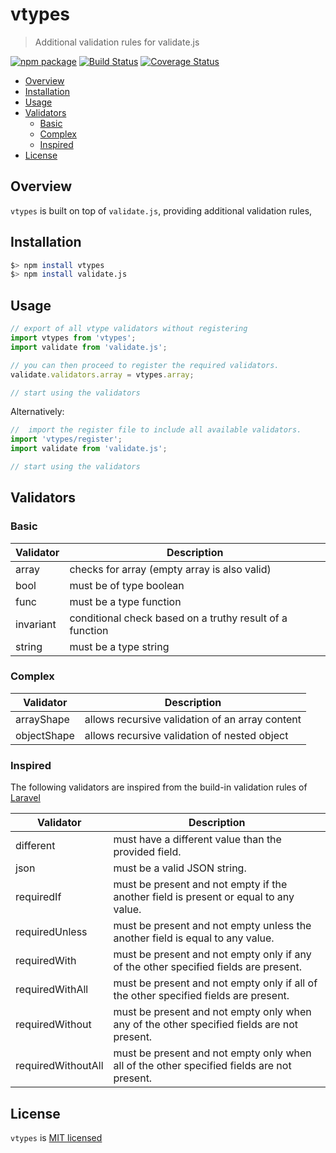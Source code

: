 # vtypes

> Additional validation rules for validate.js

[![npm package][npm-badge]][npm-link]
[![Build Status][build-badge]][build-link]
[![Coverage Status][codecov-badge]][codecov-link]

- [Overview](#overview)
- [Installation](#installation)
- [Usage](#usage)
- [Validators](#validators)
  - [Basic](#basic)
  - [Complex](#complex)
  - [Inspired](#inspired)
- [License](#license)

## Overview

`vtypes` is built on top of `validate.js`, providing additional validation rules,

## Installation

```sh
$> npm install vtypes
$> npm install validate.js
```

## Usage

```js
// export of all vtype validators without registering
import vtypes from 'vtypes';
import validate from 'validate.js';

// you can then proceed to register the required validators.
validate.validators.array = vtypes.array;

// start using the validators
```

Alternatively:

```js
//  import the register file to include all available validators.
import 'vtypes/register';
import validate from 'validate.js';

// start using the validators
```

## Validators

### Basic

| Validator | Description                                              |
| --------- | -------------------------------------------------------- |
| array     | checks for array (empty array is also valid)             |
| bool      | must be of type boolean                                  |
| func      | must be a type function                                  |
| invariant | conditional check based on a truthy result of a function |
| string    | must be a type string                                    |


### Complex

| Validator   | Description                                     |
| ----------- | ----------------------------------------------- |
| arrayShape  | allows recursive validation of an array content |
| objectShape | allows recursive validation of nested object    |


### Inspired

The following validators are inspired from the build-in validation rules of [Laravel](https://laravel.com/docs/5.4/validation#available-validation-rules)

| Validator          | Description                                                                                |
| ------------------ | ------------------------------------------------------------------------------------------ |
| different          | must have a different value than the provided field.                                       |
| json               | must be a valid JSON string.                                                               |
| requiredIf         | must be present and not empty if the another field is present or equal to any value.       |
| requiredUnless     | must be present and not empty unless the another field is equal to any value.              |
| requiredWith       | must be present and not empty only if any of the other specified fields are present.       |
| requiredWithAll    | must be present and not empty only if all of the other specified fields are present.       |
| requiredWithout    | must be present and not empty only when any of the other specified fields are not present. |
| requiredWithoutAll | must be present and not empty only when all of the other specified fields are not present. |


## License

`vtypes` is [MIT licensed](./LICENSE)

[npm-badge]: https://img.shields.io/npm/v/vtypes.svg?style=flat-square
[npm-link]: https://www.npmjs.com/package/vtypes

[build-badge]: https://img.shields.io/circleci/project/github/yeojz/vtypes/master.svg?style=flat-square
[build-link]: https://circleci.com/gh/yeojz/vtypes.svg

[codecov-badge]: https://img.shields.io/codecov/c/github/yeojz/vtypes/master.svg?style=flat-square
[codecov-link]: https://codecov.io/gh/yeojz/vtypes
